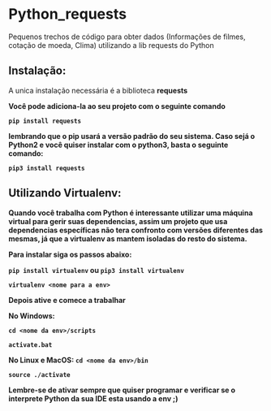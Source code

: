 # Python_requests
Pequenos trechos de código para obter dados (Informações de filmes, cotação de moeda, Clima) utilizando a lib requests do Python

## Instalação:
A unica instalação necessária é a biblioteca <strong>requests<strong>

Você pode adiciona-la ao seu projeto com o seguinte comando

```pip install requests```

lembrando que o pip usará a versão padrão do seu sistema. Caso sejá o Python2 e você quiser instalar com o python3, basta o seguinte comando:

```pip3 install requests```

## Utilizando Virtualenv:

Quando você trabalha com Python é interessante utilizar uma máquina virtual para gerir suas dependencias, assim um projeto que usa dependencias específicas não tera confronto com versões diferentes das mesmas, já que a virtualenv as mantem isoladas do resto do sistema.

Para instalar siga os passos abaixo:

```pip install virtualenv```
ou
```pip3 install virtualenv```

```virtualenv <nome para a env> ```

Depois ative e comece a trabalhar

No Windows:

```cd <nome da env>/scripts```

```activate.bat ```

No Linux e MacOS:
```cd <nome da env>/bin```

```source ./activate```

Lembre-se de ativar sempre que quiser programar e verificar se o interprete Python da sua IDE esta usando a env ;)

